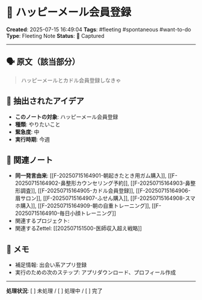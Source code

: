 # 💭 ハッピーメール会員登録

**Created**: 2025-07-15 16:49:04
**Tags**: #fleeting #spontaneous #want-to-do
**Type**: Fleeting Note
**Status**: 📝 Captured

---

## 🗣️ 原文（該当部分）
> ハッピーメールとカドル会員登録しなきゃ

## 🎯 抽出されたアイデア
- **このノートの対象**: ハッピーメール会員登録
- **種類**: やりたいこと
- **緊急度**: 中
- **実行時期**: 今週

## 🔗 関連ノート
- **同一発言由来**: [[F-20250715164901-朝起きたとき用ガム購入]], [[F-20250715164902-鼻整形カウンセリング予約]], [[F-20250715164903-鼻整形調査]], [[F-20250715164905-カドル会員登録]], [[F-20250715164906-眉サロン]], [[F-20250715164907-ふせん購入]], [[F-20250715164908-スマホ購入]], [[F-20250715164909-朝の自重トレーニング]], [[F-20250715164910-毎日小顔トレーニング]]
- 関連するプロジェクト: 
- 関連するZettel: [[202507151500-医師収入超え戦略]]

## 📝 メモ
- 補足情報: 出会い系アプリ登録
- 実行のための次のステップ: アプリダウンロード、プロフィール作成

---

**処理状況**: [ ] 未処理 / [ ] 処理中 / [ ] 完了